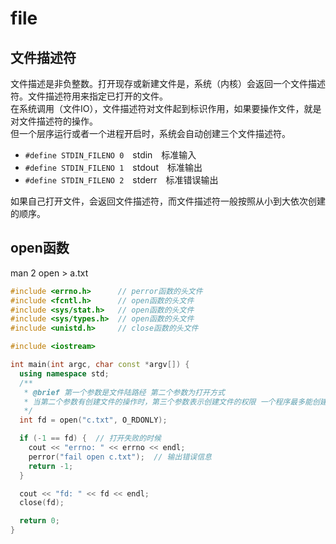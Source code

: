 # file

## 文件描述符

文件描述是非负整数。打开现存或新建文件是，系统（内核）会返回一个文件描述符。文件描述符用来指定已打开的文件。  
在系统调用（文件IO），文件描述符对文件起到标识作用，如果要操作文件，就是对文件描述符的操作。  
但一个层序运行或者一个进程开启时，系统会自动创建三个文件描述符。

- `#define STDIN_FILENO 0`&ensp;&ensp;stdin&ensp;&ensp;标准输入  
- `#define STDIN_FILENO 1`&ensp;&ensp;stdout&ensp;&ensp;标准输出  
- `#define STDIN_FILENO 2`&ensp;&ensp;stderr&ensp;&ensp;标准错误输出  

如果自己打开文件，会返回文件描述符，而文件描述符一般按照从小到大依次创建的顺序。

## open函数

man 2 open > a.txt

```cpp
#include <errno.h>      // perror函数的头文件
#include <fcntl.h>      // open函数的头文件
#include <sys/stat.h>   // open函数的头文件
#include <sys/types.h>  // open函数的头文件
#include <unistd.h>     // close函数的头文件

#include <iostream>

int main(int argc, char const *argv[]) {
  using namespace std;
  /**
   * @brief 第一个参数是文件陆路经 第二个参数为打开方式
   * 当第二个参数有创建文件的操作时，第三个参数表示创建文件的权限 一个程序最多能创建1024个文件描述符。
   */
  int fd = open("c.txt", O_RDONLY);

  if (-1 == fd) {  // 打开失败的时候
    cout << "errno: " << errno << endl;
    perror("fail open c.txt");  // 输出错误信息
    return -1;
  }

  cout << "fd: " << fd << endl;
  close(fd);

  return 0;
}
```
